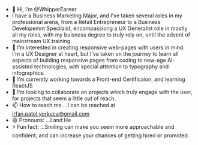 - 👋 Hi, I’m @WhipperEarner
- I have a Business Marketing Major, and I've taken several roles in my professional arena, from a Retail Entrepreneur to a Business Developemnt Specilaist, encompassiong a UX Generalist role in mostly all my roles, with my buisness degree to truly rely on, until the advent of mainstream UX training. 
- 👀 I’m interested in creating responsive web-pages with users in mind. I'm a UX Designer at heart, but I've taken on the journey to learn all aspects of building responsive pages from coding to new-age AI-assisted technologies, with special attention to typography and infographics.
- 🌱 I’m currently working towards a Front-end Certificaion, and learning ReactJS
- 💞️ I’m looking to collaborate on projects which truly engage with the user, for projects that seem a little out of reach. 
- 📫 How to reach me ...I can be reached at irfan.patel.yorkuca@gmail.com
- 😄 Pronouns: ...I and He
- ⚡ Fun fact: ...Smiling can make you seem more approachable and confident, and can increase your chances of getting hired or promoted.

<!---
WhipperEarner/WhipperEarner is a ✨ special ✨ repository because its `README.md` (this file) appears on your GitHub profile.
You can click the Preview link to take a look at your changes.
--->
